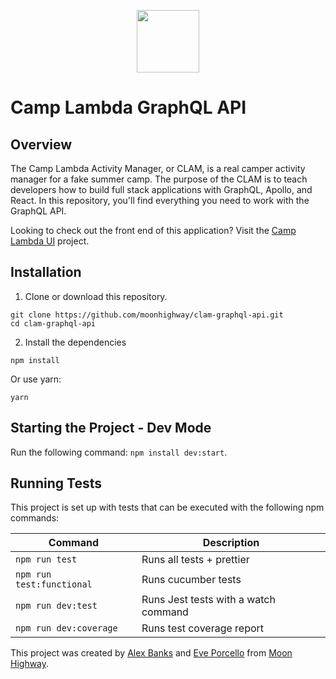 <p align="center"><img src="https://i.imgur.com/vwbbaoN.png" width="100" /></p>

# Camp Lambda GraphQL API

## Overview
The Camp Lambda Activity Manager, or CLAM, is a real camper activity manager for a fake summer camp. The purpose of the CLAM is to teach developers how to build full stack applications with GraphQL, Apollo, and React. In this repository, you'll find everything you need to work with the GraphQL API.

Looking to check out the front end of this application? Visit the [Camp Lambda UI](https://github.com/MoonHighway/clam-ui) project.

## Installation
1. Clone or download this repository.
```
git clone https://github.com/moonhighway/clam-graphql-api.git
cd clam-graphql-api
```

2. Install the dependencies

```
npm install
```
Or use yarn:

```
yarn
```
## Starting the Project - Dev Mode
Run the following command: `npm install dev:start`. 

## Running Tests
This project is set up with tests that can be executed with the following npm commands:

| Command                   | Description                          |
|---------------------------|--------------------------------------|
| `npm run test`            | Runs all tests + prettier            |
| `npm run test:functional` | Runs cucumber tests                  |
| `npm run dev:test`        | Runs Jest tests with a watch command |
| `npm run dev:coverage`    | Runs test coverage report            |

This project was created by [Alex Banks](http://twitter.com/moontahoe) and [Eve Porcello](http://twitter.com/eveporcello) from [Moon Highway](https://www.moonhighway.com).
